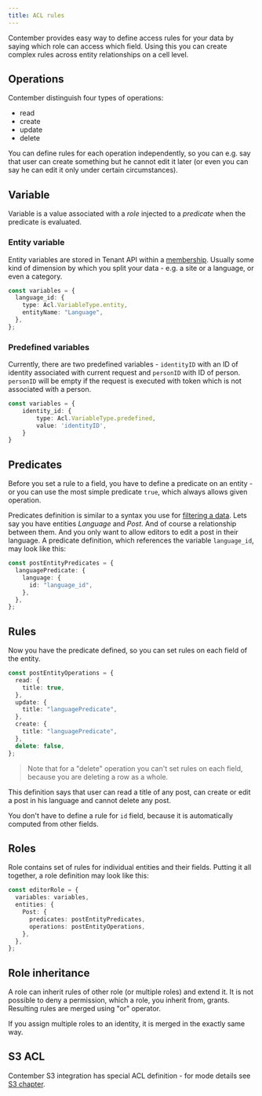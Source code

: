 ```yaml
---
title: ACL rules
---
```


Contember provides easy way to define access rules for your data by saying which role can access which field. Using this you can create complex rules across entity relationships on a cell level.

## Operations

Contember distinguish four types of operations:

- read
- create
- update
- delete

You can define rules for each operation independently, so you can e.g. say that user can create something but he cannot edit it later (or even you can say he can edit it only under certain circumstances).

## Variable

Variable is a value associated with a _role_ injected to a _predicate_ when the predicate is evaluated. 

### Entity variable

Entity variables are stored in Tenant API within a [membership](tenant/memberships.md). Usually some kind of dimension by which you split your data - e.g. a site or a language, or even a category.

```typescript
const variables = {
  language_id: {
    type: Acl.VariableType.entity,
    entityName: "Language",
  },
};
```

### Predefined variables

Currently, there are two predefined variables - `identityID` with an ID of identity associated with current request and `personID` with ID of person. `personID` will be empty if the request is executed with token which is not associated with a person.

```typescript
const variables = {
	identity_id: { 
		type: Acl.VariableType.predefined, 
        value: 'identityID',
    }
}
```

## Predicates

Before you set a rule to a field, you have to define a predicate on an entity - or you can use the most simple predicate `true`, which always allows given operation.

Predicates definition is similar to a syntax you use for [filtering a data](content/queries.md#filters). Lets say you have entities _Language_ and _Post_. And of course a relationship between them. And you only want to allow editors to edit a post in their language. A predicate definition, which references the variable `language_id`, may look like this:

```typescript
const postEntityPredicates = {
  languagePredicate: {
    language: {
      id: "language_id",
    },
  },
};
```

## Rules

Now you have the predicate defined, so you can set rules on each field of the entity.

```typescript
const postEntityOperations = {
  read: {
    title: true,
  },
  update: {
    title: "languagePredicate",
  },
  create: {
    title: "languagePredicate",
  },
  delete: false,
};
```

> Note that for a "delete" operation you can't set rules on each field, because you are deleting a row as a whole.

This definition says that user can read a title of any post, can create or edit a post in his language and cannot delete any post.

You don't have to define a rule for `id` field, because it is automatically computed from other fields.

## Roles

Role contains set of rules for individual entities and their fields. Putting it all together, a role definition may look like this:

```typescript
const editorRole = {
  variables: variables,
  entities: {
    Post: {
      predicates: postEntityPredicates,
      operations: postEntityOperations,
    },
  },
};
```

<!--
Beside already described fields there is also a field called stage, which references to a [content stage](content/staging.md). You can define a role to be applicable in any stage by putting a `'*'` or you can set a array of particular stages (e.g. `['live', 'draft']`)
-->

## Role inheritance

A role can inherit rules of other role (or multiple roles) and extend it. It is not possible to deny a permission, which a role, you inherit from, grants. Resulting rules are merged using "or" operator.

If you assign multiple roles to an identity, it is merged in the exactly same way.

<!--
## ACL builder

TODO

## ACL evaluation

TODO

-->

## S3 ACL

Contember S3 integration has special ACL definition - for mode details see [S3 chapter](content/s3.md).
